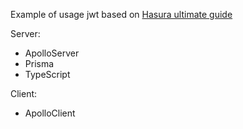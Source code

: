 Example of usage jwt based on [Hasura ultimate guide](https://hasura.io/blog/best-practices-of-using-jwt-with-graphql/#silent_refresh)

Server:
* ApolloServer
* Prisma
* TypeScript

Client:
* ApolloClient